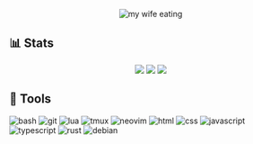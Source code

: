 <p draggable="false" align="center">
  <img alt="my wife eating" src="https://i.pinimg.com/originals/d2/43/95/d2439537bbb38f07c90564a9f23212d5.gif">
</p>

## 📊 Stats

<p align="center">
  <img src="https://github-readme-stats.vercel.app/api?username=geloman-likes-rust&show_icons=true&count_private=true&theme=onedark&hide_border=true&hide=issues,contribs&bg_color=00000000">
  <img src="https://github-readme-stats.vercel.app/api/top-langs/?username=geloman-likes-rust&layout=compact&hide_border=true&theme=onedark&bg_color=00000000&langs_count=4">
  <img src ="https://github-readme-streak-stats.herokuapp.com?user=geloman-likes-rust&theme=onedark&hide_border=true&background=FFFFFF00">
</p>

## 🧰 Tools

![bash](https://img.shields.io/badge/bash-1B2430?style=for-the-badge&logo=gnu-bash&logoColor=fff)
![git](https://img.shields.io/badge/git-734046?style=for-the-badge&logo=git&logoColor=E14D2A)
![lua](https://img.shields.io/badge/lua-62CDFF?style=for-the-badge&logo=lua&logoColor=19376D)
![tmux](https://img.shields.io/badge/tmux-393646?style=for-the-badge&logo=tmux&logoColor=fff)
![neovim](https://img.shields.io/badge/neovim-62CDFF?style=for-the-badge&logo=neovim&logoColor=2B7A0B)
![html](https://img.shields.io/badge/html-FC2947?style=for-the-badge&logo=html5&logoColor=fff)
![css](https://img.shields.io/badge/css-0014FF?style=for-the-badge&logo=css3&logoColor=fff)
![javascript](https://img.shields.io/badge/javascript-FFD93D?style=for-the-badge&logo=javascript&logoColor=393646)
![typescript](https://img.shields.io/badge/typescript-0081C9?style=for-the-badge&logo=typescript&logoColor=white)
![rust](https://img.shields.io/badge/rust-CC7351?style=for-the-badge&logo=rust&logoColor=393646)
![debian](https://img.shields.io/badge/debian-D14D72?style=for-the-badge&logo=debian&logoColor=white)
